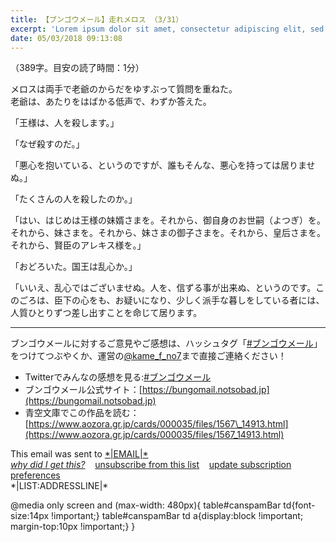 ```yaml
---
title: 【ブンゴウメール】走れメロス （3/31）
excerpt: 'Lorem ipsum dolor sit amet, consectetur adipiscing elit, sed do eiusmod tempor incididunt ut labore et dolore magna aliqua. Praesent elementum facilisis leo vel fringilla est ullamcorper eget. At imperdiet dui accumsan sit amet nulla facilisi morbi tempus.'
date: 05/03/2018 09:13:08
---
```


（389字。目安の読了時間：1分）  
  
  
メロスは両手で老爺のからだをゆすぶって質問を重ねた。  
老爺は、あたりをはばかる低声で、わずか答えた。  
  
  
「王様は、人を殺します。」  
  
「なぜ殺すのだ。」  
  
「悪心を抱いている、というのですが、誰もそんな、悪心を持っては居りませぬ。」  
  
「たくさんの人を殺したのか。」  
  
「はい、はじめは王様の妹婿さまを。それから、御自身のお世嗣（よつぎ）を。それから、妹さまを。それから、妹さまの御子さまを。それから、皇后さまを。それから、賢臣のアレキス様を。」  
  
「おどろいた。国王は乱心か。」  
  
「いいえ、乱心ではございませぬ。人を、信ずる事が出来ぬ、というのです。このごろは、臣下の心をも、お疑いになり、少しく派手な暮しをしている者には、人質ひとりずつ差し出すことを命じて居ります。  
  

* * *

  
  

ブンゴウメールに対するご意見やご感想は、ハッシュタグ「[#ブンゴウメール](https://twitter.com/share?hashtags=%E3%83%96%E3%83%B3%E3%82%B4%E3%82%A6%E3%83%A1%E3%83%BC%E3%83%AB&url=https%3A%2F%2Fbungomail.launchaco.com%2F)」をつけてつぶやくか、運営の[@kame\_f\_no7](https://twitter.com/kame_f_no7)まで直接ご連絡ください！

  

*   Twitterでみんなの感想を見る:[#ブンゴウメール](https://twitter.com/search?src=typd&q=%23%E3%83%96%E3%83%B3%E3%82%B4%E3%82%A6%E3%83%A1%E3%83%BC%E3%83%AB)
*   ブンゴウメール公式サイト：[https://bungomail.notsobad.jp](https://bungomail.notsobad.jp)
*   青空文庫でこの作品を読む：[https://www.aozora.gr.jp/cards/000035/files/1567\_14913.html](https://www.aozora.gr.jp/cards/000035/files/1567_14913.html)

  
  
  
  
  
  

This email was sent to [\*|EMAIL|\*](mailto:*|EMAIL|*)  
[_why did I get this?_](*|ABOUT_LIST|*)    [unsubscribe from this list](*|UNSUB|*)    [update subscription preferences](*|UPDATE_PROFILE|*)  
\*|LIST:ADDRESSLINE|\*  
  

@media only screen and (max-width: 480px){ table#canspamBar td{font-size:14px !important;} table#canspamBar td a{display:block !important; margin-top:10px !important;} }